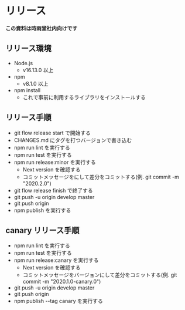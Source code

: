 # リリース

**この資料は時雨堂社内向けです**

## リリース環境

- Node.js
    - v16.13.0 以上
- npm
    - v8.1.0 以上
- npm install
    - これで事前に利用するライブラリをインストールする


## リリース手順

- git flow release start <tag> で開始する
- CHANGES.md にタグを打つバージョンで書き込む
- npm run lint を実行する
- npm run test を実行する
- npm run release:minor を実行する
    - Next version を確認する
    - コミットメッセージを<tag>にして差分をコミットする(例. git commit -m "2020.2.0")
- git flow release finish <tag> で終了する
- git push -u origin develop master
- git push origin <tag>
- npm publish を実行する

## canary リリース手順

- npm run lint を実行する
- npm run test を実行する
- npm run release:canary を実行する
    - Next version を確認する
    - コミットメッセージをバージョンにして差分をコミットする(例. git commit -m "2020.1.0-canary.0")
- git push -u origin develop master
- git push origin <tag>
- npm publish --tag canary を実行する
